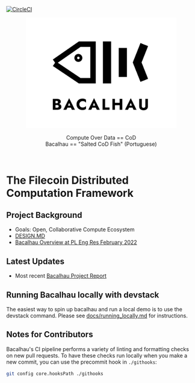 [![CircleCI](https://dl.circleci.com/status-badge/img/null/filecoin-project/bacalhau/tree/main.svg?style=svg)](https://dl.circleci.com/status-badge/redirect/null/filecoin-project/bacalhau/tree/main)

<p align="center">
  <img src="docs/images/bacalhau-fish.jpg" alt="Bacalhau Logo" width="400" />
</p>
<p align=center>
  Compute Over Data == CoD
  <br>
  Bacalhau == "Salted CoD Fish" (Portuguese)
</p>
  
<br>

# The Filecoin Distributed Computation Framework  


## Project Background
 * Goals: Open, Collaborative Compute Ecosystem
 * [DESIGN.MD](DESIGN.md)
 * [Bacalhau Overview at PL Eng Res February 2022](https://youtu.be/wmu-lOhSSZo?t=3367)
 
## Latest Updates
  * Most recent [Bacalhau Project Report](https://github.com/filecoin-project/bacalhau/wiki)

## Running Bacalhau locally with devstack
The easiest way to spin up bacalhau and run a local demo is to use the devstack command. Please see [docs/running_locally.md](docs/running_locally.md) for instructions.


## Notes for Contributors
Bacalhau's CI pipeline performs a variety of linting and formatting checks on new pull requests. To have these checks run locally when you make a new commit, you can use the precommit hook in `./githooks`:

```bash
git config core.hooksPath ./githooks
```
